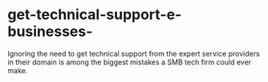 # get-technical-support-e-businesses-
Ignoring the need to get technical support from the expert service providers in their domain is among the biggest mistakes a SMB tech firm could ever make.
